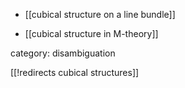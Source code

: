 
* [[cubical structure on a line bundle]]

* [[cubical structure in M-theory]]

category: disambiguation

[[!redirects cubical structures]]